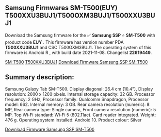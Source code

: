 <h2>Samsung Firmwares SM-T500(EUY) T500XXU3BUJ1/T500OXM3BUJ1/T500XXU3BUJ1</h2>
Download the Samsung firmware for the ✅ <strong>Samsung SSP </strong> ⭐ <strong>SM-T500</strong> with product code <strong>EUY</strong> . This firmware has version number PDA <strong>T500XXU3BUJ1</strong> and CSC T500OXM3BUJ1. The operating system of this firmware is Android R , with build date 2021-11-08. Changelist <strong>22619449</strong>.


[SM-T500](https://samfirm.shop/samsung/model/SM-T500)
[T500XXU3BUJ1](https://samfirm.shop/samsung/pda/T500XXU3BUJ1)
[Download Firmware Samsung SSP SM-T500](https://samfirm.shop/samsung/firmware/476282)
<h2>Summary description:</h2>
<p>Samsung Galaxy Tab SM-T500. Display diagonal: 26.4 cm (10.4"), Display resolution: 2000 x 1200 pixels. Internal storage capacity: 32 GB. Processor frequency: 2 GHz, Processor family: Qualcomm Snapdragon, Processor model: 662. Internal memory: 3 GB. Rear camera resolution (numeric): 8 MP, Rear camera type: Single camera, Front camera resolution (numeric): 5 MP. Top Wi-Fi standard: Wi-Fi 5 (802.11ac). Card reader integrated. Weight: 476 g. Operating system installed: Android 10. Product colour: Silver</p>


[Download Firmware Samsung SSP SM-T500](https://samfirm.shop/samsung/firmware/476282)
